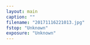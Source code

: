 ```yaml
---
layout: main
caption: ""
filename: "20171116221013.jpg"
fstop: "Unknown"
exposure: "Unknown"
---
```

